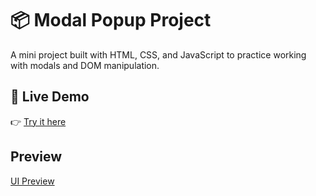# 📦 Modal Popup Project

A mini project built with HTML, CSS, and JavaScript to practice working with modals and DOM manipulation.

## 🚀 Live Demo
👉 [Try it here](https://ziadsharara.github.io/Modal-DOM-Practise-/)

## Preview
[UI Preview](image1.png) [](image2.png)
